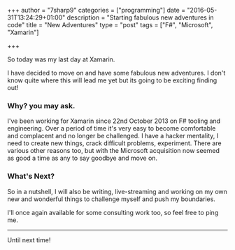 +++
author = "7sharp9"
categories = ["programming"]
date = "2016-05-31T13:24:29+01:00"
description = "Starting fabulous new adventures in code"
title = "New Adventures"
type = "post"
tags = ["F#", "Microsoft", "Xamarin"]

+++

So today was my last day at Xamarin.  
<!--more-->

I have decided to move on and have some fabulous new adventures.  I don't know quite where this will lead me yet but its going to be exciting finding out!  

### Why? you may ask.

I've been working for Xamarin since 22nd October 2013 on F# tooling and engineering.  Over a period of time it's very easy to become comfortable and complacent and no longer be challenged.  I have a hacker mentality, I need to create new things, crack difficult problems, experiment.   There are various other reasons too, but with the Microsoft acquisition now seemed as good a time as any to say goodbye and move on.   

### What's Next?  
So in a nutshell, I will also be writing, live-streaming and working on my own new and wonderful things to challenge myself and push my boundaries.  

I'll once again available for some consulting work too, so feel free to ping me.  
- - -
Until next time!